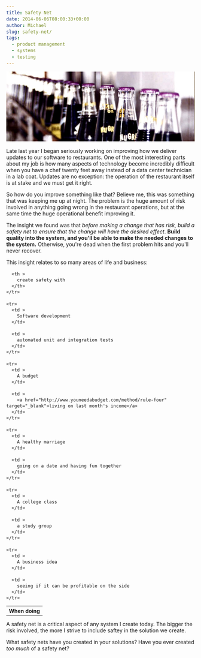 ```yaml
---
title: Safety Net
date: 2014-06-06T08:00:33+00:00
author: Michael
slug: safety-net/
tags:
  - product management
  - systems
  - testing
---
```

<div class="full-width">
  <img src="/images/feature-safety-net.jpg" alt="Failure Safety Net" />
</div>

Late last year I began seriously working on improving how we deliver updates to our software to restaurants. One of the most interesting parts about my job is how many aspects of technology become incredibly difficult when you have a chef twenty feet away instead of a data center technician in a lab coat. Updates are no exception: the operation of the restaurant itself is at stake and we must get it right.

So how do you improve something like that? Believe me, this was something that was keeping me up at night. The problem is the huge amount of risk involved in anything going wrong in the restaurant operations, but at the same time the huge operational benefit improving it.

The insight we found was that _before making a change that has risk, build a safety net to ensure that the change will have the desired effect_. **Build quality into the system, and you'll be able to make the needed changes to the system.** Otherwise, you're dead when the first problem hits and you'll never recover.

This insight relates to so many areas of life and business:

<div class="table-responsive">
  <table  style="width:100%; "  class="table" border="0">
    <tr>
      <th >
        When doing
      </th>
      
      <th >
        create safety with
      </th>
    </tr>
    
    <tr>
      <td >
        Software development
      </td>
      
      <td >
        automated unit and integration tests
      </td>
    </tr>
    
    <tr>
      <td >
        A budget
      </td>
      
      <td >
        <a href="http://www.youneedabudget.com/method/rule-four" target="_blank">living on last month's income</a>
      </td>
    </tr>
    
    <tr>
      <td >
        A healthy marriage
      </td>
      
      <td >
        going on a date and having fun together
      </td>
    </tr>
    
    <tr>
      <td >
        A college class
      </td>
      
      <td >
        a study group
      </td>
    </tr>
    
    <tr>
      <td >
        A business idea
      </td>
      
      <td >
        seeing if it can be profitable on the side
      </td>
    </tr>
  </table>
</div>

A safety net is a critical aspect of any system I create today. The bigger the risk involved, the more I strive to include saftey in the solution we create.

What safety nets have you created in your solutions? Have you ever created _too much_ of a safety net?